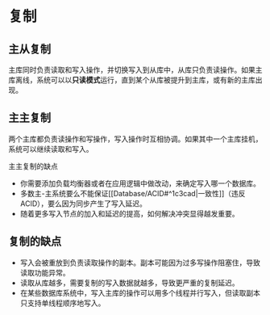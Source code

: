 # 复制

## 主从复制

主库同时负责读取和写入操作，并切换写入到从库中，从库只负责读操作。如果主库离线，系统可以以**只读模式**运行，直到某个从库被提升到主库，或有新的主库出现。

## 主主复制

两个主库都负责读操作和写操作，写入操作时互相协调。如果其中一个主库挂机，系统可以继续读取和写入。

主主复制的缺点
-   你需要添加负载均衡器或者在应用逻辑中做改动，来确定写入哪一个数据库。
-   多数主-主系统要么不能保证[[Database/ACID#^1c3cad|一致性]]（违反 ACID），要么因为同步产生了写入延迟。
-   随着更多写入节点的加入和延迟的提高，如何解决冲突显得越发重要。

## 复制的缺点

-   写入会被重放到负责读取操作的副本。副本可能因为过多写操作阻塞住，导致读取功能异常。
-   读取从库越多，需要复制的写入数据就越多，导致更严重的复制延迟。
-   在某些数据库系统中，写入主库的操作可以用多个线程并行写入，但读取副本只支持单线程顺序地写入。
